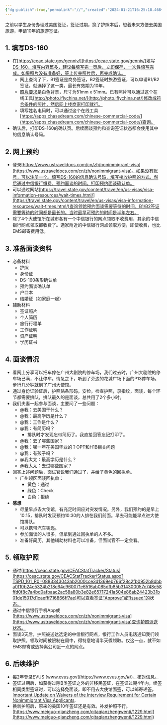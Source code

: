 ```yaml
---
{"dg-publish":true,"permalink":"//","created":"2024-01-21T16:25:18.468+08:00","updated":"2024-09-01T18:24:51.850+08:00"}
---
```



之前以学生身份办理过美国签证，签证过期，换了护照本后，想着未来方便去美国旅游，申请10年的旅游签证。

## 1. 填写DS-160
- 在[https://ceac.state.gov/genniv/](https://ceac.state.gov/genniv/)填写DS-160，填写内容繁多，建议每填写完一页后，立即保存，一次性填写完成。如果照片没有准备好，等上传完照片后，再完成确认。
	- 网上查询了下，B1签证是商务签证，B2签证时旅游签证，可以申请B1/B2签证，就选择了这一类，最长有效期为10年。
	- [照片要求](https://visahelp.us.com/zh-CN/us-visa-photo-requirements/)是白色背景，尺寸为51mm x 51mm。已有照片可以通过这个在线工具[http://photo.iflychina.net/](http://photo.iflychina.net/)修改成符合条件的照片，然后网上找商家打印就行。
	- 填写姓名电码时，可以通过这个在线工具[https://apps.chasedream.com/chinese-commercial-code/](https://apps.chasedream.com/chinese-commercial-code/)查询。
- 确认后，打印DS-160的确认页。后续面谈预约和查询签证状态都会使用其中的信息确认号码。
## 2. 网上预约
- 登录[https://www.ustraveldocs.com/cn/zh/nonimmigrant-visa](https://www.ustraveldocs.com/cn/zh/nonimmigrant-visa)。如果没有账号，可以注册一个。填写DS-160的信息确认号码，填写接收护照的方式，然后通过中信银行缴费，预约面谈的时间。打印预约面谈确认单。
- 可以通过网站[https://travel.state.gov/content/travel/en/us-visas/visa-information-resources/wait-times.html/](https://travel.state.gov/content/travel/en/us-visas/visa-information-resources/wait-times.html/)查询领馆预约面谈需要等待的时间。B1/B2签证需要等待的时间都是最长的。当时最早可预约的时间是半年左右。
- 除了4个大使馆所在城市各有一个中信银行的网点领取不收费用，其余的中信银行网点领取都收费了。选家附近的中信银行网点领取方便，即使收费，也比EMS邮寄费用低。
## 3. 准备面谈资料
- 必备材料
	- 护照
	- 身份证
	- DS-160条形确认单
	- 预约面谈确认单
	- 户口本
	- 结婚证（如家庭一起）
- 辅助材料
	- 签证照片
	- 个人简历
	- 旅行行程单
	- 工作证明
	- 资产证明
	- 学历证书
## 4. 面谈情况
- 看网上分享可以把车停在广州大剧院的停车场，我们过去时，广州大剧院的停车场已满，不让停车。情急之下，听到了旁边的花城广场下面的P13停车场。步行几分钟就到了广州大使馆。
- 通过身份证验证后，护照贴条形码，安检，检查护照，录指纹，面谈，每个环节都需要排队，排队最久的是面谈，总共用了2个多小时。
- 我们夫妻一起参与面谈，主要问了一些问题：
	- @我：去美国干什么？
	- @我：最高学历是什么？
	- @我：工作是什么？
	- @我：有简历吗？
		- 排队时才发现忘带简历了。我直接回答忘记打印了。
	- @我：去了哪些国家？
	- @我：哪一年在美国毕业的？OPT和H1B相关问题
	- @我：有孩子吗？
	- @我太太：最高学历是什么？
	- @我太太：去过哪些国家？
- 回答上述问题后，面试官说我们通过了，并给了黄色的回执单。
	-  广州领区面谈回执单：
		- 黄色：通过
		- 绿色：Check
		- 白色：拒绝
- **感想**
	- 尽量早点去大使馆，有充足时间应对突发情况。另外，我们预约的是早上10:15，排队时发现预约10:30的人排在我们前面。早去可能能早点进大使馆排队。
	- 可以携带汽车钥匙。
	- 参加面谈的人很多，但拿到通过回执单的人不多。
	- 准备好简历，其他辅助材料也可以准备，但面试官不一定会看。
## 5. 领取护照
- 通过[https://ceac.state.gov/CEACStatTracker/Status](https://ceac.state.gov/CEACStatTracker/Status.aspx?TSPD_101_R0=0883343043ab2000cce3d1369eb766f28c2fb0952b8dbba0f10b24e5324b218c64c960071e6516ab085dfb85b314300057c748e58ffd0f8c7a4bd0afbaac2ac58a80b3e82e65717241a504e86ab24423b31b01de15017d1caefff716866ff7ae)可以查看签证“Approve”或“Issued”的状态。
- 通过中信银行手机App或[https://www.ustraveldocs.com/cn/zh/nonimmigrant-visa](https://www.ustraveldocs.com/cn/zh/nonimmigrant-visa)查询护照派送状态。
- 面谈3天后，护照被送达选定的中信银行网点，银行工作人员电话通知我们领取护照。领取时间被限制在周中，得特意地请半天假领取。仅这一点，就不如EMS邮寄或选择离公司近一点的网点。
## 6. 后续维护
- 每2年登录EVUS [www.evus.gov](https://www.evus.gov/#/)，核对信息。
- 签证过期后，如获得过除B类签证之外的非移民签证，在签证过期4年内，续签相同类型签证时，可以选择免面谈，即不用去大使馆面签，可以邮寄递签。[Important Update on Waivers of the Interview Requirement for Certain Nonimmigrant Visa Applicants](https://travel.state.gov/content/travel/en/News/visas-news/important-update-on-waivers-of-the-interview-requirement-for-certaing-nonimmigrant-visa-applicants.html).
- 换新护照后，原来的美国10年签证还是有效。补发护照不行。[https://www.meiguo-qianzheng.com/qitaqianzhengwenti/1229.html](https://www.meiguo-qianzheng.com/qitaqianzhengwenti/1229.html)
